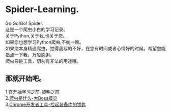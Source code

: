 # Spider-Learning.
Go!Go!Go! Spider.  
这是一个爬虫小白的学习记录。  
关于Python,关于我,也关于您。  
如果您也想学习Python爬虫,不妨一瞧。  
如果您本身精通爬虫，觉得我写的不好，在您有时间或者心情好的时候，希望您能指点一下我，万般感谢。  
爬虫只是工具，切勿有非法的用途哦。

## 那就开始吧。  
1.[在开始学习之前-黎明之前](https://github.com/aBin0214/Spider-Learning./blob/master/%E5%9C%A8%E5%BC%80%E5%A7%8B%E5%AD%A6%E4%B9%A0%E4%B9%8B%E5%89%8D-%E9%BB%8E%E6%98%8E%E4%B9%8B%E5%89%8D.md)  
2.[爬虫是什么-大Boss概览](https://github.com/aBin0214/Spider-Learning./blob/master/%E7%88%AC%E8%99%AB%E6%98%AF%E4%BB%80%E4%B9%88-%E5%A4%A7Boss%E6%A6%82%E8%A7%88.md)  
3.[Chrome开发者工具-捡起装备库的钥匙](https://github.com/aBin0214/Spider-Learning./blob/master/Chrome%E5%BC%80%E5%8F%91%E8%80%85%E5%B7%A5%E5%85%B7-%E6%8D%A1%E8%B5%B7%E8%A3%85%E5%A4%87%E5%BA%93%E7%9A%84%E9%92%A5%E5%8C%99.md)
